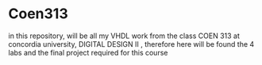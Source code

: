 # Coen313
in this repository, will be all my VHDL work from the class COEN 313 at concordia university, DIGITAL DESIGN II , therefore here will be found the 4 labs  and the final project required for this course
